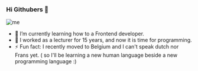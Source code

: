 ### Hi Githubers 👋

![me](https://user-images.githubusercontent.com/43448397/124969037-846c4800-e026-11eb-8575-b97c497480ec.jpg)

- 🌱 I’m currently learning how to a Frontend developer.
- 🔭 I worked as a lecturer for 15 years, and now it is time for programming.
- ⚡ Fun fact: I recently moved to Belgium and I can't speak dutch nor Frans yet. ( so I'll be learning a new human language beside a new programming language  :)

<!--
**Darin-Hamouda/Darin-Hamouda** is a ✨ _special_ ✨ repository because its `README.md` (this file) appears on your GitHub profile.

Here are some ideas to get you started:

- 🔭 I’m currently working on ...
- 🌱 I’m currently learning ...
- 👯 I’m looking to collaborate on ...
- 🤔 I’m looking for help with ...
- 💬 Ask me about ...
- 📫 How to reach me: ...
- 😄 Pronouns: ...
- ⚡ Fun fact: ...
-->
